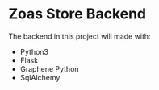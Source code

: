 # Zoas Store Backend

The backend in this project will made with:

- Python3
- Flask
- Graphene Python
- SqlAlchemy
